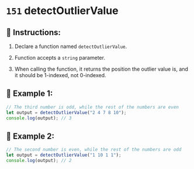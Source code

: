 # `151` detectOutlierValue

## 📝 Instructions:

1. Declare a function named `detectOutlierValue`.

2. Function accepts a `string` parameter.

3. When calling the function, it returns the position the outlier value is, and it should be 1-indexed, not 0-indexed.

## 📎 Example 1:

```js
// The third number is odd, while the rest of the numbers are even
let output = detectOutlierValue("2 4 7 8 10");
console.log(output); // 3
```

## 📎 Example 2:

```js
// The second number is even, while the rest of the numbers are odd
let output = detectOutlierValue("1 10 1 1");
console.log(output); // 2
```
